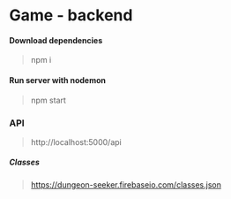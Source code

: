# Game - backend

#### Download dependencies
> npm i

#### Run server with nodemon

> npm start


### API

> http://localhost:5000/api

##### Classes

> https://dungeon-seeker.firebaseio.com/classes.json
